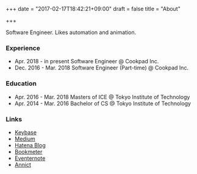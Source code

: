 +++
date = "2017-02-17T18:42:21+09:00"
draft = false
title = "About"

+++

Software Engineer. Likes automation and animation.

### Experience

<ul>
  <li class="career-item">
    <span class="date">Apr. 2018 - in present</span>
    <span>Software Engineer @ Cookpad Inc.</span>
  </li>
  <li class="career-item">
    <span class="date">Dec. 2016 - Mar. 2018</span>
    <span>Software Engineer (Part-time) @ Cookpad Inc.</span>
  </li>
</ul>

### Education

<ul>
  <li class="career-item">
    <span class="date">Apr. 2016 - Mar. 2018</span>
    <span>Masters of ICE @ Tokyo Institute of Technology</span>
  </li>
  <li class="career-item">
    <span class="date">Apr. 2014 - Mar. 2016</span>
    <span>Bachelor of CS @ Tokyo Institute of Technology</span>
  </li>
</ul>

### Links
- [Keybase](https://keybase.io/itkq)
- [Medium](https://medium.com/@itkq)
- [Hatena Blog](http://itkq.hatenablog.com)
- [Bookmeter](https://bookmeter.com/users/764036)
- [Eventernote](https://www.eventernote.com/users/itkq)
- [Annict](https://annict.com/@itkq)

<br />
